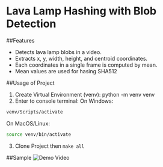# Lava Lamp Hashing with Blob Detection
##Features
- Detects lava lamp blobs in a video.
- Extracts x, y, width, height, and centroid coordinates.
- Each coordinates in a single frame is computed by mean.
- Mean values are used for hasing SHA512

##Usage of Project
1. Create Virtual Environment (venv): python -m venv venv
2. Enter to console terminal:
On Windows:
```sh
venv/Scripts/activate
```
On MacOS/Linux:
```sh
source venv/bin/activate
```
3. Clone Project then `make all`

##Sample
![Demo Video](media/sample.gif)
